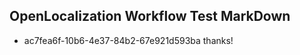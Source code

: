 ## OpenLocalization Workflow Test MarkDown
* ac7fea6f-10b6-4e37-84b2-67e921d593ba thanks!

<!--HONumber=Aug16_HO4-->


